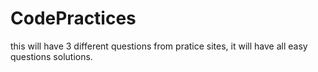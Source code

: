 # CodePractices

this will have 3 different questions from pratice sites, it will have all easy questions solutions.
